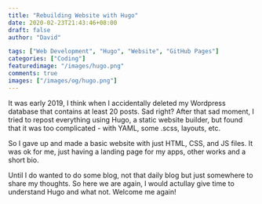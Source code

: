 ```yaml
---
title: "Rebuilding Website with Hugo"
date: 2020-02-23T21:43:46+08:00
draft: false
author: "David"

tags: ["Web Development", "Hugo", "Website", "GitHub Pages"]
categories: ["Coding"]
featuredimage: "/images/hugo.png"
comments: true
images: ["/images/og/hugo.png"]
---
```


It was early 2019, I think when I accidentally deleted my Wordpress database that contains at least 20 posts. Sad right? After that sad moment, I tried to repost everything using Hugo, a static website builder, but found that it was too complicated - with YAML, some .scss, layouts, etc.

So I gave up and made a basic website with just HTML, CSS, and JS files. It was ok for me, just having a landing page for my apps, other works and a short bio.

Until I do wanted to do some blog, not that daily blog but just somewhere to share my thoughts. So here we are again, I would actullay give time to understand Hugo and what not. Welcome me again!
